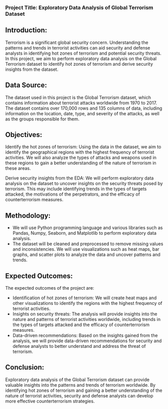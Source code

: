 ### Project Title: Exploratory Data Analysis of Global Terrorism Dataset

## Introduction:
Terrorism is a significant global security concern. Understanding the patterns and trends in terrorist activities can aid security and defense analysts in identifying hot zones of terrorism and potential security threats. In this project, we aim to perform exploratory data analysis on the Global Terrorism dataset to identify hot zones of terrorism and derive security insights from the dataset.

## Data Source:
The dataset used in this project is the Global Terrorism dataset, which contains information about terrorist attacks worldwide from 1970 to 2017. The dataset contains over 170,000 rows and 135 columns of data, including information on the location, date, type, and severity of the attacks, as well as the groups responsible for them.

## Objectives:

Identify the hot zones of terrorism: Using the data in the dataset, we aim to identify the geographical regions with the highest frequency of terrorist activities. We will also analyze the types of attacks and weapons used in these regions to gain a better understanding of the nature of terrorism in these areas.

Derive security insights from the EDA: We will perform exploratory data analysis on the dataset to uncover insights on the security threats posed by terrorism. This may include identifying trends in the types of targets attacked, the motivations of the perpetrators, and the efficacy of counterterrorism measures.

## Methodology:
* We will use Python programming language and various libraries such as Pandas, Numpy, Seaborn, and Matplotlib to perform exploratory data analysis. 
* The dataset will be cleaned and preprocessed to remove missing values and inconsistencies. We will use visualizations such as heat maps, bar graphs, and scatter plots to analyze the data and uncover patterns and trends.

## Expected Outcomes:
The expected outcomes of the project are:

* Identification of hot zones of terrorism: We will create heat maps and other visualizations to identify the regions with the highest frequency of terrorist activities.
* Insights on security threats: The analysis will provide insights into the nature and patterns of terrorist activities worldwide, including trends in the types of targets attacked and the efficacy of counterterrorism measures.
* Data-driven recommendations: Based on the insights gained from the analysis, we will provide data-driven recommendations for security and defense analysts to better understand and address the threat of terrorism.

## Conclusion:
Exploratory data analysis of the Global Terrorism dataset can provide valuable insights into the patterns and trends of terrorism worldwide. By identifying hot zones of terrorism and gaining a better understanding of the nature of terrorist activities, security and defense analysts can develop more effective counterterrorism strategies.
